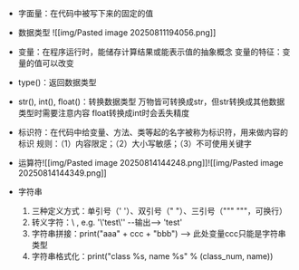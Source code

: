 - 字面量：在代码中被写下来的固定的值
  
- 数据类型
![[img/Pasted image 20250811194056.png]]

- 变量：在程序运行时，能储存计算结果或能表示值的抽象概念
  变量的特征：变量的值可以改变
  
- type()：返回数据类型
  
- str(), int(), float()：转换数据类型
  万物皆可转换成str，但str转换成其他数据类型时需要注意内容
  float转换成int时会丢失精度
  
- 标识符：在代码中给变量、方法、类等起的名字被称为标识符，用来做内容的标识
  规则：（1）内容限定；（2）大小写敏感；（3）不可使用关键字
  
- 运算符![[img/Pasted image 20250814144248.png]]![[img/Pasted image 20250814144349.png]]

- 字符串
  1. 三种定义方式：单引号（' '）、双引号（" "）、三引号（""" """，可换行）
  2. 转义字符：\ , e.g. '\\'test\\'' --输出--> 'test'
  3. 字符串拼接：print("aaa" + ccc + "bbb")  -->  此处变量ccc只能是字符串类型
  4. 字符串格式化：print("class %s, name %s" % (class_num, name))